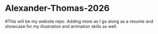 # Alexander-Thomas-2026
#This will be my website repo. Adding more as I go along as a resume and showcase for my illustration and animation skills as well.

